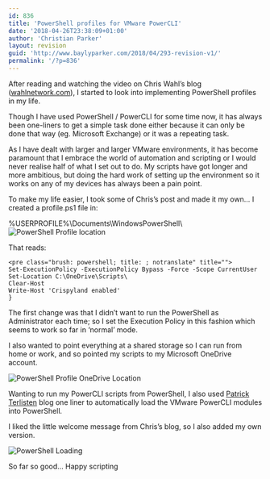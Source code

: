 ```yaml
---
id: 836
title: 'PowerShell profiles for VMware PowerCLI'
date: '2018-04-26T23:38:09+01:00'
author: 'Christian Parker'
layout: revision
guid: 'http://www.baylyparker.com/2018/04/293-revision-v1/'
permalink: '/?p=836'
---
```


After reading and watching the video on Chris Wahl’s blog ([wahlnetwork.com](http://www.wahlnetwork.com)), I started to look into implementing PowerShell profiles in my life.

Though I have used PowerShell / PowerCLI for some time now, it has always been one-liners to get a simple task done either because it can only be done that way (eg. Microsoft Exchange) or it was a repeating task.

As I have dealt with larger and larger VMware environments, it has become paramount that I embrace the world of automation and scripting or I would never realise half of what I set out to do. My scripts have got longer and more ambitious, but doing the hard work of setting up the environment so it works on any of my devices has always been a pain point.

To make my life easier, I took some of Chris’s post and made it my own… I created a profile.ps1 file in:

%USERPROFILE%\\Documents\\WindowsPowerShell\\![PowerShell Profile location](https://i0.wp.com/www.baylyparker.com/wp-content/uploads/2015/09/PSProfile.png?resize=803%2C234)

That reads:

```
<pre class="brush: powershell; title: ; notranslate" title="">
Set-ExecutionPolicy -ExecutionPolicy Bypass -Force -Scope CurrentUser
Set-Location C:\OneDrive\Scripts\
Clear-Host
Write-Host 'Crispyland enabled'
}
```

The first change was that I didn’t want to run the PowerShell as Administrator each time; so I set the Execution Policy in this fashion which seems to work so far in ‘normal’ mode.

I also wanted to point everything at a shared storage so I can run from home or work, and so pointed my scripts to my Microsoft OneDrive account.

![PowerShell Profile OneDrive Location](https://i0.wp.com/www.baylyparker.com/wp-content/uploads/2015/09/PSProfile-OneDrive.png?resize=803%2C234)

Wanting to run my PowerCLI scripts from PowerShell, I also used [Patrick Terlisten](http://www.vcloudnine.de/load-vmware-powercli-snap-in-automatically-in-powershell-ise/) blog one liner to automatically load the VMware PowerCLI modules into PowerShell.

I liked the little welcome message from Chris’s blog, so I also added my own version.

![PowerShell Loading](https://i0.wp.com/www.baylyparker.com/wp-content/uploads/2015/09/PSProfile-loading.png?resize=801%2C609)

So far so good… Happy scripting